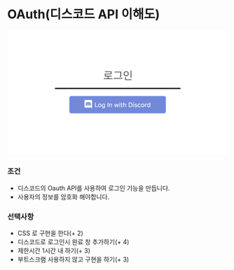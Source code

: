 # OAuth(디스코드 API 이해도)

![image](https://github.com/team-int/interview_task/raw/backend/img/oauth.png)

### 조건

*   디스코드의 Oauth API를 사용하여 로그인 기능을 만듭니다.
*   사용자의 정보를 암호화 해야합니다.

### 선택사항
* CSS 로 구현을 한다(+ 2)
* 디스코드로 로그인시 완료 창 추가하기(+ 4)
* 제한시간 1시간 내 하기(+ 3)
* 부트스크램 사용하지 않고 구현을 하기(+ 3) 
